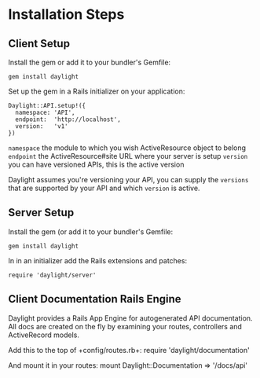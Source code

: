 # Installation Steps

## Client Setup

Install the gem or add it to your bundler's Gemfile:

    gem install daylight

Set up the gem in a Rails initializer on your application:

    Daylight::API.setup!({
      namespace: 'API',
      endpoint:  'http://localhost',
      version:   'v1'
    })

`namespace` the module to which you wish ActiveResource object to belong
`endpoint` the ActiveResource#site URL where your server is setup
`version` you can have versioned APIs, this is the active version

Daylight assumes you're versioning your API, you can supply the `versions`
that are supported by your API and which `version` is active.

## Server Setup

Install the gem (or add it to your bundler's Gemfile:

    gem install daylight

In in an initializer add the Rails extensions and patches:

    require 'daylight/server'

## Client Documentation Rails Engine

Daylight provides a Rails App Engine for autogenerated API documentation. All docs are created on the fly by examining your routes, controllers and ActiveRecord models.

Add this to the top of +config/routes.rb+:
    require 'daylight/documentation'

And mount it in your routes:
    mount Daylight::Documentation => '/docs/api'
